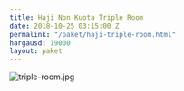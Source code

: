 ```yaml
---
title: Haji Non Kuota Triple Room
date: 2018-10-25 03:15:00 Z
permalink: "/paket/haji-triple-room.html"
hargausd: 19000
layout: paket
---
```


![triple-room.jpg](/uploads/triple-room.jpg)